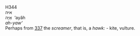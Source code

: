 H344  
איּה  
אַיָה ‎ ‘ayâh  
*ah-yaw‘*  
Perhaps from [337](h0337) the *screamer*, that is, a *hawk: -* kite,
vulture.  
